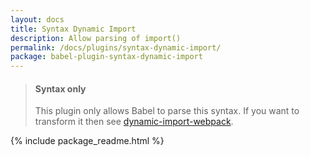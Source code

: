 ```yaml
---
layout: docs
title: Syntax Dynamic Import
description: Allow parsing of import()
permalink: /docs/plugins/syntax-dynamic-import/
package: babel-plugin-syntax-dynamic-import
---
```


<blockquote class="babel-callout babel-callout-info">
  <h4>Syntax only</h4>
  <p>
    This plugin only allows Babel to parse this syntax. If you want to transform it then
    see <a href="https://github.com/airbnb/babel-plugin-dynamic-import-webpack">dynamic-import-webpack</a>.
  </p>
</blockquote>

{% include package_readme.html %}
